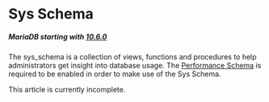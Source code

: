 
# Sys Schema


##### MariaDB starting with [10.6.0](../../../../../../../release-notes/mariadb-community-server/release-notes-mariadb-10-6-series/mariadb-1060-release-notes.md)
The sys_schema is a collection of views, functions and procedures to help administrators get insight into  database usage.
The [Performance Schema](../performance-schema/performance-schema-tables/performance-schema-table_handles-table.md) is required to be enabled in order to make use of the Sys Schema.


This article is currently incomplete.



